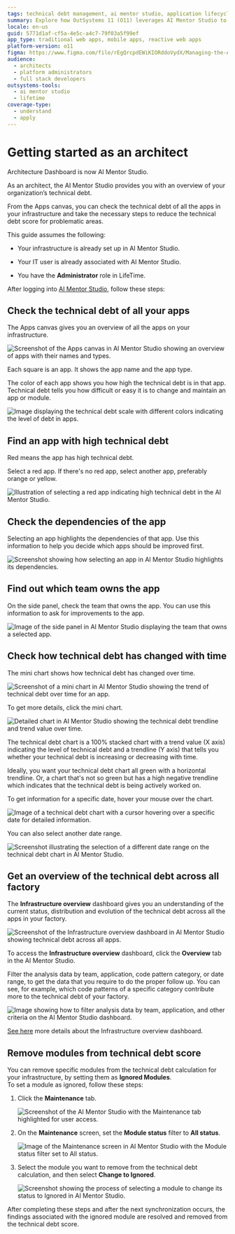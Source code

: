 ```yaml
---
tags: technical debt management, ai mentor studio, application lifecycle management, infrastructure overview, debt visualization
summary: Explore how OutSystems 11 (O11) leverages AI Mentor Studio to manage and reduce technical debt across applications.
locale: en-us
guid: 5771d1af-cf5a-4e5c-a4c7-79f03a5f99ef
app_type: traditional web apps, mobile apps, reactive web apps
platform-version: o11
figma: https://www.figma.com/file/rEgQrcpdEWiKIORddoVydX/Managing-the-Applications-Lifecycle?type=design&node-id=928%3A594&mode=design&t=rzWSTBJIapfhmERp-1
audience:
  - architects
  - platform administrators
  - full stack developers
outsystems-tools:
  - ai mentor studio
  - lifetime
coverage-type:
  - understand
  - apply
---
```


# Getting started as an architect

<div class="info" markdown="1">

Architecture Dashboard is now AI Mentor Studio.

</div>

As an architect, the AI Mentor Studio provides you with an overview of your organization’s technical debt.

From the Apps canvas, you can check the technical debt of all the apps in your infrastructure and take the necessary steps to reduce the technical debt score for problematic areas.

This guide assumes the following:

* Your infrastructure is already set up in AI Mentor Studio.

* Your IT user is already associated with AI Mentor Studio.

* You have the **Administrator** role in LifeTime.

After logging into [AI Mentor Studio](https://aimentorstudio.outsystems.com/), follow these steps:

## Check the technical debt of all your apps

The Apps canvas gives you an overview of all the apps on your infrastructure.

![Screenshot of the Apps canvas in AI Mentor Studio showing an overview of apps with their names and types.](images/use-overview-infra-ams.png "Apps Canvas Overview")

Each square is an app. It shows the app name and the app type.

The color of each app shows you how high the technical debt is in that app.
Technical debt tells you how difficult or easy it is to change and maintain an app or module.

![Image displaying the technical debt scale with different colors indicating the level of debt in apps.](images/use-debt-scale-ams.png "Technical Debt Scale")

## Find an app with high technical debt

Red means the app has high technical debt.

Select a red app. If there's no red app, select another app, preferably orange or yellow.

![Illustration of selecting a red app indicating high technical debt in the AI Mentor Studio.](images/use-select-app-ams.png "Selecting an App with High Technical Debt")

## Check the dependencies of the app

Selecting an app highlights the dependencies of that app. Use this information to help you decide which apps should be improved first.

![Screenshot showing how selecting an app in AI Mentor Studio highlights its dependencies.](images/use-app-dependencies-ams.png "App Dependencies Highlight")

## Find out which team owns the app

On the side panel, check the team that owns the app. You can use this information to ask for improvements to the app.

![Image of the side panel in AI Mentor Studio displaying the team that owns a selected app.](images/use-app-team-ams.png "App Ownership Information")

## Check how technical debt has changed with time

The mini chart shows how technical debt has changed over time.

![Screenshot of a mini chart in AI Mentor Studio showing the trend of technical debt over time for an app.](images/use-mini-chart-ams.png "Mini Chart of Technical Debt Over Time")

To get more details, click the mini chart.

![Detailed chart in AI Mentor Studio showing the technical debt trendline and trend value over time.](images/use-chart-ams.png "Detailed Technical Debt Chart")

The technical debt chart is a 100% stacked chart with a trend value (X axis) indicating the level of technical debt and a trendline (Y axis) that tells you whether your technical debt is increasing or decreasing with time.

Ideally, you want your technical debt chart all green with a horizontal trendline. Or, a chart that's not so green but has a high negative trendline which indicates that the technical debt is being actively worked on.

To get information for a specific date, hover your mouse over the chart.

![Image of a technical debt chart with a cursor hovering over a specific date for detailed information.](images/use-chart-date-ams.png "Technical Debt Chart with Date Information")

You can also select another date range.

![Screenshot illustrating the selection of a different date range on the technical debt chart in AI Mentor Studio.](images/use-chart-range-ams.png "Selecting a Date Range on Technical Debt Chart")

## Get an overview of the technical debt across all factory

The **Infrastructure overview** dashboard gives you an understanding of the current status, distribution and evolution of the technical debt across all the apps in your factory.

![Screenshot of the Infrastructure overview dashboard in AI Mentor Studio showing technical debt across all apps.](images/overview-dashboard-ams.png "Infrastructure Overview Dashboard")

To access the **Infrastructure overview** dashboard, click the **Overview** tab in the AI Mentor Studio.

Filter the analysis data by team, application, code pattern category, or date range, to get the data that you require to do the proper follow up. You can see, for example, which code patterns of a specific category contribute more to the technical debt of your factory.

![Image showing how to filter analysis data by team, application, and other criteria on the AI Mentor Studio dashboard.](images/architect-get-overview-ams.png "Filtering Analysis Data on Dashboard")

[See here](overview-dashboard.md) more details about the Infrastructure overview dashboard.

## Remove modules from technical debt score

You can remove specific modules from the technical debt calculation for your infrastructure, by setting them as **Ignored Modules**.  
To set a module as ignored, follow these steps:

1. Click the **Maintenance** tab.

    ![Screenshot of the AI Mentor Studio with the Maintenance tab highlighted for user access.](images/use-username-maintenance-ams.png "Accessing Maintenance Tab")

1. On the **Maintenance** screen, set the **Module status** filter to **All status**.

    ![Image of the Maintenance screen in AI Mentor Studio with the Module status filter set to All status.](images/use-maintenance-status-all-ams.png "Maintenance Screen with Module Status Filter")

1. Select the module you want to remove from the technical debt calculation, and then select **Change to Ignored**.

    ![Screenshot showing the process of selecting a module to change its status to Ignored in AI Mentor Studio.](images/use-ignore-module-ams.png "Ignoring a Module in Technical Debt Calculation")

After completing these steps and after the next synchronization occurs, the findings associated with the ignored module are resolved and removed from the technical debt score.
